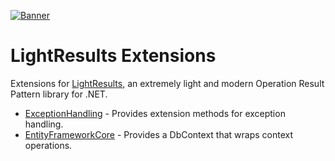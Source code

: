 [![Banner](https://raw.githubusercontent.com/jscarle/LightResults/main/Banner.png)](https://github.com/jscarle/LightResults)

# LightResults Extensions

Extensions for [LightResults](https://github.com/jscarle/LightResults), an extremely light and modern Operation Result Pattern library for .NET.

- [ExceptionHandling](https://jscarle.github.io/LightResults.Extensions/docs/exceptionhandling.html) - Provides extension methods for exception handling.
- [EntityFrameworkCore](https://jscarle.github.io/LightResults.Extensions/docs/entityframeworkcore.html) - Provides a DbContext that wraps context operations.
